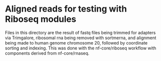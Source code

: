 # Aligned reads for testing with Riboseq modules

Files in this directory are the result of fastq files being trimmed for adapters via Trimgalore, ribosomal rna being removed with sortmerna, and alignment being made to human genome chromosome 20, followed by coordinate sorting and indexing. This was done with the nf-core/riboseq workflow with components derived from nf-core/rnaseq.
